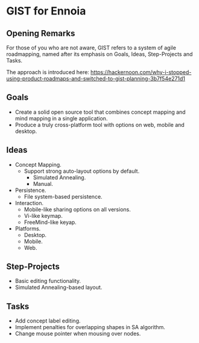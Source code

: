 # GIST for Ennoia

## Opening Remarks

For those of you who are not aware, GIST refers to a system of agile roadmapping, named after its emphasis on Goals, Ideas, Step-Projects and Tasks.

The approach is introduced here: https://hackernoon.com/why-i-stopped-using-product-roadmaps-and-switched-to-gist-planning-3b7f54e271d1

## Goals

* Create a solid open source tool that combines concept mapping and mind mapping in a single application.
* Produce a truly cross-platform tool with options on web, mobile and desktop.

## Ideas

* Concept Mapping.
    * Support strong auto-layout options by default.
        * Simulated Annealing.
        * Manual.
* Persistence.
    * File system-based persistence.
* Interaction.
    * Mobile-like sharing options on all versions.
    * Vi-like keymap.
    * FreeMind-like keyap.
* Platforms.
    * Desktop.
    * Mobile.
    * Web.

## Step-Projects

* Basic editing functionality.
* Simulated Annealing-based layout.

## Tasks

* Add concept label editing.
* Implement penalties for overlapping shapes in SA algorithm.
* Change mouse pointer when mousing over nodes.
